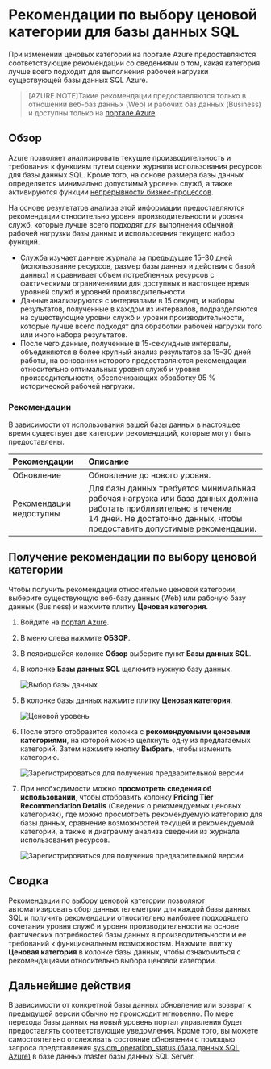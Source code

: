 <properties 
   pageTitle="Рекомендации по выбору ценовой категории для базы данных SQL" 
   description="При изменении ценовых категорий на портале Azure предоставляются соответствующие рекомендации со сведениями о том, какая категория лучше всего подходит для выполнения рабочей нагрузки существующей базы данных SQL Azure." 
   services="sql-database" 
   documentationCenter="" 
   authors="stevestein" 
   manager="jeffreyg" 
   editor="monicar"/>

<tags
   ms.service="sql-database"
   ms.devlang="na"
   ms.topic="article"
   ms.tgt_pltfrm="na"
   ms.workload="data-management" 
   ms.date="06/30/2015"
   ms.author="sstein"/>

# Рекомендации по выбору ценовой категории для базы данных SQL

 При изменении ценовых категорий на портале Azure предоставляются соответствующие рекомендации со сведениями о том, какая категория лучше всего подходит для выполнения рабочей нагрузки существующей базы данных SQL Azure.

> [AZURE.NOTE]Такие рекомендации предоставляются только в отношении веб-баз данных (Web) и рабочих баз данных (Business) и доступны только на [портале Azure](https://portal.azure.com/).


## Обзор

Azure позволяет анализировать текущие производительность и требования к функциям путем оценки журнала использования ресурсов для базы данных SQL. Кроме того, на основе размера базы данных определяется минимально допустимый уровень служб, а также активируются функции [непрерывности бизнес-процессов](https://msdn.microsoft.com/library/azure/hh852669.aspx).

На основе результатов анализа этой информации предоставляются рекомендации относительно уровня производительности и уровня служб, которые лучше всего подходят для выполнения обычной рабочей нагрузки базы данных и использования текущего набор функций.

- Служба изучает данные журнала за предыдущие 15–30 дней (использование ресурсов, размер базы данных и действия с базой данных) и сравнивает объем потребленных ресурсов с фактическими ограничениями для доступных в настоящее время уровней служб и уровней производительности.
- Данные анализируются с интервалами в 15 секунд, и наборы результатов, полученные в каждом из интервалов, подразделяются на существующие уровни служб и уровни производительности, которые лучше всего подходят для обработки рабочей нагрузки того или иного набора результатов.
- После чего данные, полученные в 15-секундные интервалы, объединяются в более крупный анализ результатов за 15–30 дней работы, на основании которого предоставляются рекомендации относительно оптимальных уровня служб и уровня производительности, обеспечивающих обработку 95 % исторической рабочей нагрузки.

### Рекомендации

В зависимости от использования вашей базы данных в настоящее время существует две категории рекомендаций, которые могут быть предоставлены.


| Рекомендации | Описание |
| :--- | :--- |
| Обновление | Обновление до нового уровня. |
| Рекомендации недоступны | Для базы данных требуется минимальная рабочая нагрузка или база данных должна работать приблизительно в течение 14 дней. Не достаточно данных, чтобы предоставить допустимые рекомендации. |

## Получение рекомендации по выбору ценовой категории

Чтобы получить рекомендации относительно ценовой категории, выберите существующую веб-базу данных (Web) или рабочую базу данных (Business) и нажмите плитку **Ценовая категория**.

1. Войдите на [портал Azure](https://portal.azure.com/).
2. В меню слева нажмите **ОБЗОР**.
3. В появившейся колонке **Обзор** выберите пункт **Базы данных SQL**.
4. В колонке **Базы данных SQL** щелкните нужную базу данных.

    ![Выбор базы данных][1]

5. В колонке базы данных нажмите плитку **Ценовая категория**.

    ![Ценовой уровень][2]


7. После этого отобразится колонка с **рекомендуемыми ценовыми категориями**, на которой можно щелкнуть одну из предлагаемых категорий. Затем нажмите кнопку **Выбрать**, чтобы изменить категорию.

    ![Зарегистрироваться для получения предварительной версии][4]

8. При необходимости можно **просмотреть сведения об использовании**, чтобы отобразить колонку **Pricing Tier Recommendation Details** (Сведения о рекомендуемых ценовых категориях), где можно просмотреть рекомендуемую категорию для базы данных, сравнение возможностей текущей и рекомендуемой категорий, а также и диаграмму анализа сведений из журнала использования ресурсов.

    ![Зарегистрироваться для получения предварительной версии][5]



## Сводка

Рекомендации по выбору ценовой категории позволяют автоматизировать сбор данных телеметрии для каждой базы данных SQL и получить рекомендации относительно наиболее подходящего сочетания уровня служб и уровня производительности на основе фактических потребностей базы данных в производительности и ее требований к функциональным возможностям. Нажмите плитку **Ценовая категория** в колонке базы данных, чтобы ознакомиться с рекомендациями относительно выбора ценовой категории.



## Дальнейшие действия

В зависимости от конкретной базы данных обновление или возврат к предыдущей версии обычно не происходит мгновенно. По мере перехода базы данных на новый уровень портал управления будет предоставлять соответствующие уведомления. Кроме того, вы можете самостоятельно отслеживать состояние обновления с помощью запроса представления [sys.dm_operation_status (база данных SQL Azure)](https://msdn.microsoft.com/library/dn270022.aspx) в базе данных master базы данных SQL Server.


<!--Image references-->
[1]: ./media/sql-database-service-tier-advisor/select-database.png
[2]: ./media/sql-database-service-tier-advisor/pricing-tier.png
[3]: ./media/sql-database-service-tier-advisor/preview-sign-up.png
[4]: ./media/sql-database-service-tier-advisor/choose-pricing-tier.png
[5]: ./media/sql-database-service-tier-advisor/usage-details.png


 

<!---HONumber=July15_HO3-->